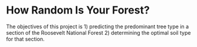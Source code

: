 # How Random Is Your Forest?
The objectives of this project is 1) predicting the predominant tree type in a section of the Roosevelt National Forest 2) determining the optimal soil type for that section. 
